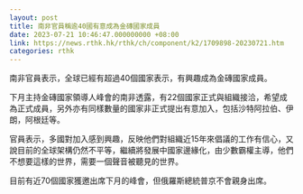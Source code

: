 ```yaml
---
layout: post
title: 南非官員稱逾40國有意成為金磚國家成員
date: 2023-07-21 10:46:47.000000000 +08:00
link: https://news.rthk.hk/rthk/ch/component/k2/1709898-20230721.htm
categories: rthk
---
```


南非官員表示，全球已經有超過40個國家表示，有興趣成為金磚國家成員。

下月主持金磚國家領導人峰會的南非透露，有22個國家正式與組織接洽，希望成為正式成員，另外亦有同樣數量的國家非正式提出有意加入，包括沙特阿拉伯、伊朗，阿根廷等。

官員表示，多國對加入感到興趣，反映他們對組織近15年來倡議的工作有信心，又說目前的全球架構仍然不平等，繼續將發展中國家邊緣化，由少數霸權主導，他們不想要這樣的世界，需要一個聲音被聽見的世界。

目前有近70個國家獲邀出席下月的峰會，但俄羅斯總統普京不會親身出席。

